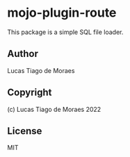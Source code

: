 # mojo-plugin-route

This package is a simple SQL file loader.

## Author

Lucas Tiago de Moraes

## Copyright

(c) Lucas Tiago de Moraes 2022

## License

MIT